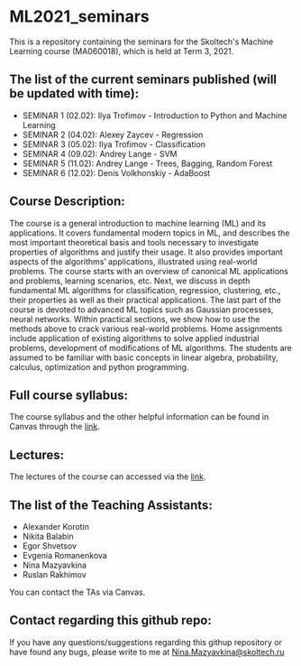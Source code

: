 # ML2021_seminars
This is a repository containing the seminars for the Skoltech's Machine Learning course (MA060018), which is held at Term 3, 2021.

## The list of the current seminars published (will be updated with time):
* SEMINAR 1 (02.02): Ilya Trofimov - Introduction to Python and Machine Learning
* SEMINAR 2 (04.02): Alexey Zaycev - Regression
* SEMINAR 3 (05.02): Ilya Trofimov - Classification
* SEMINAR 4 (09.02): Andrey Lange - SVM
* SEMINAR 5 (11.02): Andrey Lange - Trees, Bagging, Random Forest
* SEMINAR 6 (12.02): Denis Volkhonskiy - AdaBoost


## Course Description:
The course is a general introduction to machine learning (ML) and its applications. It covers fundamental modern topics in ML, and describes the most important theoretical basis and tools necessary to investigate properties of algorithms and justify their usage. It also provides important aspects of the algorithms’ applications, illustrated using real-world problems. The course starts with an overview of canonical ML applications and problems, learning scenarios, etc. Next, we discuss in depth fundamental ML algorithms for classification, regression, clustering, etc., their properties as well as their practical applications. The last part of the course is devoted to advanced ML topics such as Gaussian processes, neural networks. Within practical sections, we show how to use the methods above to crack various real-world problems. Home assignments include application of existing algorithms to solve applied industrial problems, development of modifications of ML algorithms. The students are assumed to be familiar with basic concepts in linear algebra, probability, calculus, optimization and python programming.

## Full course syllabus:
The course syllabus and the other helpful information can be found in Canvas through the [link](https://skoltech.instructure.com/courses/3121/assignments/syllabus).

## Lectures:
The lectures of the course can accessed via the [link](https://github.com/adasegroup/ML2021_lectures).

## The list of the Teaching Assistants:
* Alexander Korotin
* Nikita Balabin
* Egor Shvetsov
* Evgenia Romanenkova
* Nina Mazyavkina
* Ruslan Rakhimov

You can contact the TAs via Canvas.

## Contact regarding this github repo:
If you have any questions/suggestions regarding this githup repository or have found any bugs, please write to me at Nina.Mazyavkina@skoltech.ru 


